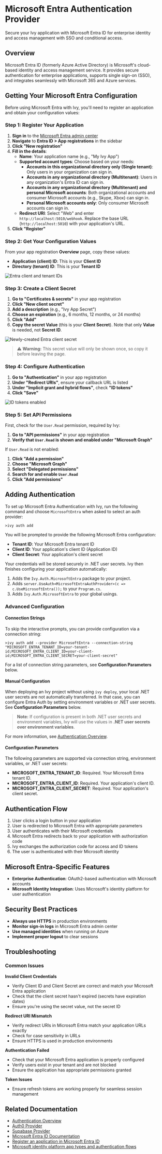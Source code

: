 # Microsoft Entra Authentication Provider

<Ingress>
Secure your Ivy application with Microsoft Entra ID for enterprise identity and access management with SSO and conditional access.
</Ingress>

## Overview

Microsoft Entra ID (formerly Azure Active Directory) is Microsoft's cloud-based identity and access management service. It provides secure authentication for enterprise applications, supports single sign-on (SSO), and integrates seamlessly with Microsoft 365 and Azure services.

## Getting Your Microsoft Entra Configuration

Before using Microsoft Entra with Ivy, you'll need to register an application and obtain your configuration values:

### Step 1: Register Your Application

1. **Sign in** to the [Microsoft Entra admin center](https://entra.microsoft.com)
2. **Navigate** to **Entra ID > App registrations** in the sidebar
3. **Click "New registration"**
4. **Fill in the details**:
   - **Name**: Your application name (e.g., "My Ivy App")
   - **Supported account types**: Choose based on your needs:
     - **Accounts in this organizational directory only (Single tenant)**: Only users in your organization can sign in.
     - **Accounts in any organizational directory (Multitenant)**: Users in any organization's Entra ID can sign in.
     - **Accounts in any organizational directory (Multitenant) and personal Microsoft accounts**: Both organizational accounts and consumer Microsoft accounts (e.g., Skype, Xbox) can sign in.
     - **Personal Microsoft accounts only**: Only consumer Microsoft accounts can sign in.
   - **Redirect URI**: Select "Web" and enter `http://localhost:5010/webhook`. Replace the base URL (`http://localhost:5010`) with your application's URL.
5. **Click "Register"**

### Step 2: Get Your Configuration Values

From your app registration **Overview** page, copy these values:

- **Application (client) ID**: This is your **Client ID**
- **Directory (tenant) ID**: This is your **Tenant ID**

![Entra client and tenant IDs](assets/entra_client_and_tenant_ids.webp "Entra client and tenant IDs")

### Step 3: Create a Client Secret

1. **Go to "Certificates & secrets"** in your app registration
2. **Click "New client secret"**
3. **Add a description** (e.g., "Ivy App Secret")
4. **Choose an expiration** (e.g., 6 months, 12 months, or 24 months)
5. **Click "Add"**
6. **Copy the secret Value** (this is your **Client Secret**). Note that only **Value** is needed, not **Secret ID**.

![Newly-created Entra client secret](assets/entra_client_secret.webp "Newly-created Entra client secret")

> ⚠️ **Warning:** This secret value will only be shown once, so copy it before leaving the page.

### Step 4: Configure Authentication

1. **Go to "Authentication"** in your app registration
2. **Under "Redirect URIs"**, ensure your callback URL is listed
3. **Under "Implicit grant and hybrid flows"**, check **"ID tokens"**
4. **Click "Save"**

![ID tokens enabled](assets/entra_id_tokens_enabled.webp "ID tokens enabled")

### Step 5: Set API Permissions

First, check for the `User.Read` permission, required by Ivy:
1. **Go to "API permissions"** in your app registration
2. **Verify that `User.Read` is shown and enabled under "Microsoft Graph"**

If `User.Read` is not enabled:
1. **Click "Add a permission"**
2. **Choose "Microsoft Graph"**
3. **Select "Delegated permissions"**
4. **Search for and enable `User.Read`**
5. **Click "Add permissions"**

## Adding Authentication

To set up Microsoft Entra Authentication with Ivy, run the following command and choose `MicrosoftEntra` when asked to select an auth provider:

```terminal
>ivy auth add
```

You will be prompted to provide the following Microsoft Entra configuration:

- **Tenant ID**: Your Microsoft Entra tenant ID
- **Client ID**: Your application's client ID (Application ID)
- **Client Secret**: Your application's client secret

Your credentials will be stored securely in .NET user secrets. Ivy then finishes configuring your application automatically:

1. Adds the `Ivy.Auth.MicrosoftEntra` package to your project.
2. Adds `server.UseAuth<MicrosoftEntraAuthProvider>(c => c.UseMicrosoftEntra());` to your `Program.cs`.
3. Adds `Ivy.Auth.MicrosoftEntra` to your global usings.

### Advanced Configuration

#### Connection Strings

To skip the interactive prompts, you can provide configuration via a connection string:

```terminal
>ivy auth add --provider MicrosoftEntra --connection-string "MICROSOFT_ENTRA_TENANT_ID=your-tenant-id;MICROSOFT_ENTRA_CLIENT_ID=your-client-id;MICROSOFT_ENTRA_CLIENT_SECRET=your-client-secret"
```

For a list of connection string parameters, see **Configuration Parameters** below.

#### Manual Configuration

When deploying an Ivy project without using `ivy deploy`, your local .NET user secrets are not automatically transferred. In that case, you can configure Entra Auth by setting environment variables or .NET user secrets. See **Configuration Parameters** below.

> **Note:** If configuration is present in both .NET user secrets and environment variables, Ivy will use the values in **.NET user secrets over environment variables**.

For more information, see [Authentication Overview](Overview.md).

#### Configuration Parameters

The following parameters are supported via connection string, environment variables, or .NET user secrets:

- **MICROSOFT_ENTRA_TENANT_ID**: Required. Your Microsoft Entra tenant ID.
- **MICROSOFT_ENTRA_CLIENT_ID**: Required. Your application's client ID.
- **MICROSOFT_ENTRA_CLIENT_SECRET**: Required. Your application's client secret.

## Authentication Flow

1. User clicks a login button in your application
2. User is redirected to Microsoft Entra with appropriate parameters
3. User authenticates with their Microsoft credentials
4. Microsoft Entra redirects back to your application with authorization code
5. Ivy exchanges the authorization code for access and ID tokens
6. The user is authenticated with their Microsoft identity

## Microsoft Entra-Specific Features

- **Enterprise Authentication**: OAuth2-based authentication with Microsoft accounts
- **Microsoft Identity Integration**: Uses Microsoft's identity platform for user authentication

## Security Best Practices

- **Always use HTTPS** in production environments
- **Monitor sign-in logs** in Microsoft Entra admin center
- **Use managed identities** when running on Azure
- **Implement proper logout** to clear sessions

## Troubleshooting

### Common Issues

**Invalid Client Credentials**
- Verify Client ID and Client Secret are correct and match your Microsoft Entra application
- Check that the client secret hasn't expired (secrets have expiration dates)
- Ensure you're using the secret value, not the secret ID

**Redirect URI Mismatch**
- Verify redirect URIs in Microsoft Entra match your application URLs exactly
- Check for case sensitivity in URLs
- Ensure HTTPS is used in production environments

**Authentication Failed**
- Check that your Microsoft Entra application is properly configured
- Verify users exist in your tenant and are not blocked
- Ensure the application has appropriate permissions granted

**Token Issues**
- Ensure refresh tokens are working properly for seamless session management

## Related Documentation

- [Authentication Overview](Overview.md)
- [Auth0 Provider](Auth0.md)
- [Supabase Provider](Supabase.md)
- [Microsoft Entra ID Documentation](https://learn.microsoft.com/en-us/entra/identity/)
- [Register an application in Microsoft Entra ID](https://learn.microsoft.com/en-us/entra/identity-platform/quickstart-register-app)
- [Microsoft identity platform app types and authentication flows](https://learn.microsoft.com/en-us/entra/identity-platform/authentication-flows-app-scenarios)